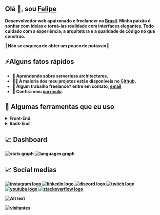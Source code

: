 <h2>Olá 👋, sou <a href="https://felipe-rocha.vercel.app/">Felipe </a></h2>

<p><strong>Desenvolvedor web apaixonado e freelancer no <a href="https://linkss.app/mufmO">Brasil</a>. Minha paixão é sonhar com ideias e torná-las realidade com interfaces elegantes. Todo cuidado com a experiência, a arquitetura e a qualidade de código no que construo.

<p> 🍌Não se esqueça de obter um pouco de potássio🍌 </p>

<h2>⚡️Alguns fatos rápidos</h2>
<div align="left">
    <ul>
        <li>🧐 Aprendendo sobre <strong>serverless architectures</strong>.</li>
        <li>👨‍💻 A maioria dos meu projetos estão disponíveis no <a href="https://github.com/FelipeSimoesDaRocha?tab=repositories">Github</a>.</li>
        <li>💼 Algum trabalho freelance? entre em contato, <a href="mailto:Felipe.SimoesDaRocha@Gmail.com">email</a></li>
        <li>📙 Confira meu <a href="https://linkss.app/yqwxJ">currículo</a>.</li>
    </ul>
</div>

<h2>🚀 Algumas ferramentas que eu uso</h2>
<div align="left">
    <details>
     <summary>Front-End</summary>
        <img src="https://raw.githubusercontent.com/devicons/devicon/master/icons/react/react-original-wordmark.svg" alt="react" width="25" height="25" />
        <img src="https://raw.githubusercontent.com/devicons/devicon/master/icons/angularjs/angularjs-original.svg" alt="angular-js" width="25" height="25" />
        <img src="https://raw.githubusercontent.com/devicons/devicon/master/icons/javascript/javascript-original.svg" alt="javascript" width="25" height="25" />
        <img src="https://raw.githubusercontent.com/devicons/devicon/master/icons/typescript/typescript-original.svg" alt="typescript" width="25" height="25" />
        <img src="https://raw.githubusercontent.com/devicons/devicon/master/icons/css3/css3-original-wordmark.svg" alt="css3" width="25" height="25" />
        <img src="https://raw.githubusercontent.com/devicons/devicon/master/icons/bootstrap/bootstrap-plain.svg" alt="bootstrap" width="25" height="25" />
   </details>
   <details>
     <summary>Back-End</summary>
       <img src="https://raw.githubusercontent.com/devicons/devicon/master/icons/mongodb/mongodb-original.svg" alt="mongodb" width="25" height="25" />
        <img src="https://raw.githubusercontent.com/devicons/devicon/master/icons/mysql/mysql-original-wordmark.svg" alt="mysql" width="25" height="25" />
        <img src="https://raw.githubusercontent.com/devicons/devicon/master/icons/nodejs/nodejs-original-wordmark.svg" alt="nodejs" width="25" height="25" />
        <img src="https://raw.githubusercontent.com/devicons/devicon/master/icons/heroku/heroku-plain.svg" alt="heroku" width="25" height="25" />
        <img src="https://raw.githubusercontent.com/github/explore/80688e429a7d4ef2fca1e82350fe8e3517d3494d/topics/aws/aws.png" alt="aws" width="25" height="25" />
        <img src="https://www.vectorlogo.zone/logos/google_cloud/google_cloud-icon.svg" alt="gcp" width="25" height="25" />
        <img src="https://raw.githubusercontent.com/devicons/devicon/master/icons/docker/docker-original.svg" alt="Docker" width="25" height="25" />
   </details>
</div>

<h2>📈 Dashboard</h2>
<div align="left"> 
    <img src="https://bityli.com/GiJ4Y" height="150" alt="stats graph"/>
    <img src="https://bityli.com/5NDlY" height="150" alt="languages graph"  />
</div>
  
<h2>📈 Social medias</h2> 
  <div align="left">
  <a href="https://www.instagram.com/fe_br1/" target="_blank">
    <img src="https://raw.githubusercontent.com/maurodesouza/profile-readme-generator/master/src/assets/icons/social/instagram/default.svg" width="44" height="32" alt="instagram logo"  />
  </a>
  <a href="https://www.linkedin.com/in/felipe-sim%C3%B5es-da-rocha/" target="_blank">
    <img src="https://raw.githubusercontent.com/maurodesouza/profile-readme-generator/master/src/assets/icons/social/linkedin/default.svg" width="44" height="32" alt="linkedin logo"  />
  </a>
  <a href="https://discord.com/invite/YFpCswADvF" target="_blank">
    <img src="https://raw.githubusercontent.com/maurodesouza/profile-readme-generator/master/src/assets/icons/social/discord/default.svg" width="44" height="32" alt="discord logo"  />
  </a>
  <a href="https://www.twitch.tv/warwickdev" target="_blank">
    <img src="https://raw.githubusercontent.com/maurodesouza/profile-readme-generator/master/src/assets/icons/social/twitch/default.svg" width="44" height="32" alt="twitch logo"  />
  </a>
  <a href="https://www.youtube.com/channel/UCZHg42bcGOziqLRlGldjJpA" target="_blank">
    <img src="https://raw.githubusercontent.com/maurodesouza/profile-readme-generator/master/src/assets/icons/social/youtube/default.svg" width="44" height="32" alt="youtube logo"  />
  </a>
  <a href="https://stackoverflow.com/users/21069353/felipe-sim%c3%b5es-da-rocha" target="_blank">
    <img src="https://raw.githubusercontent.com/maurodesouza/profile-readme-generator/master/src/assets/icons/social/stackoverflow/default.svg" width="44" height="32" alt="stackoverflow logo"  />
  </a>
</div>
 
![Alt text](https://spotify-recently-played-readme.vercel.app/api?user=22jwezqnlz7iryfppfu6ek2za&unique={true|1|on|yes})
    
<p><img src="https://visitor-badge.glitch.me/badge?page_id=FelipeSimoesDaRocha.FelipeSimoesDaRocha" alt="visitantes"></p>
    
